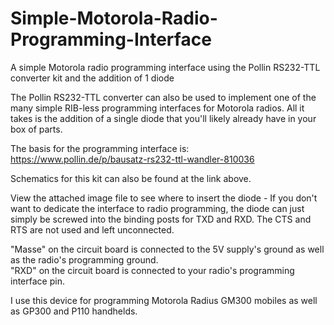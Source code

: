 # Simple-Motorola-Radio-Programming-Interface
A simple Motorola radio programming interface using the Pollin RS232-TTL converter kit and the addition of 1 diode

The Pollin RS232-TTL converter can also be used to implement one of the many simple RIB-less programming interfaces for Motorola radios. All it takes is the addition of a single diode that you'll likely already have in your box of parts.

The basis for the programming interface is:<br>
https://www.pollin.de/p/bausatz-rs232-ttl-wandler-810036

Schematics for this kit can also be found at the link above.

View the attached image file to see where to insert the diode - If you don't want to dedicate the interface to radio programming, the diode can just simply be screwed into the binding posts for TXD and RXD. The CTS and RTS are not used and left unconnected.

"Masse" on the circuit board is connected to the 5V supply's ground as well as the radio's programming ground.<br>
"RXD" on the circuit board is connected to your radio's programming interface pin.

I use this device for programming Motorola Radius GM300 mobiles as well as GP300 and P110 handhelds.
